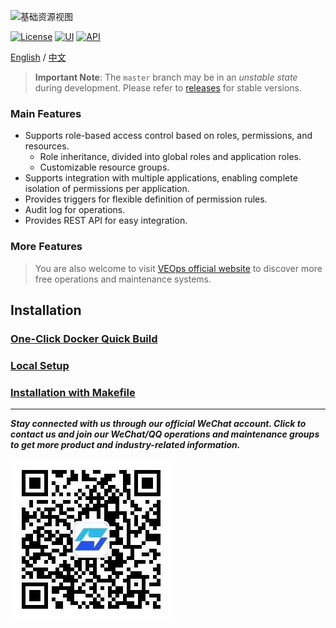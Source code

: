 ![基础资源视图](docs/logo.png)

[![License](https://img.shields.io/badge/License-AGPLv3-brightgreen)](https://github.com/veops/cmdb/blob/master/LICENSE)
[![UI](https://img.shields.io/badge/UI-Ant%20Design%20Pro%20Vue-brightgreen)](https://github.com/sendya/ant-design-pro-vue)
[![API](https://img.shields.io/badge/API-Flask-brightgreen)](https://github.com/pallets/flask)

[English](README_en.md) / [中文](README.md)

> **Important Note**: The `master` branch may be in an _unstable state_ during development.
> Please refer to [releases](https://github.com/veops/acl/releases) for stable versions.

### Main Features

- Supports role-based access control based on roles, permissions, and resources.
  - Role inheritance, divided into global roles and application roles.
  - Customizable resource groups.
- Supports integration with multiple applications, enabling complete isolation of permissions per application.
- Provides triggers for flexible definition of permission rules.
- Audit log for operations.
- Provides REST API for easy integration.

### More Features

> You are also welcome to visit [VEOps official website](https://veops.cn) to discover more free operations and maintenance systems.

## Installation

### [One-Click Docker Quick Build](docs/docker.md)

### [Local Setup](docs/local.md)

### [Installation with Makefile](docs/makefile.md)

---

_**Stay connected with us through our official WeChat account. Click to contact us and join our WeChat/QQ operations and maintenance groups to get more product and industry-related information.**_

![WeChat QR Code](docs/qrcode_for_gzh.jpg)